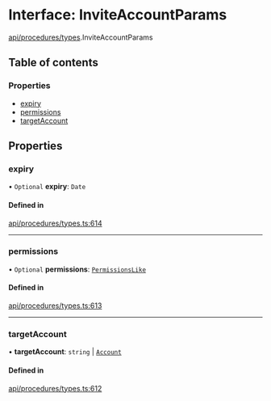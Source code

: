 # Interface: InviteAccountParams

[api/procedures/types](../wiki/api.procedures.types).InviteAccountParams

## Table of contents

### Properties

- [expiry](../wiki/api.procedures.types.InviteAccountParams#expiry)
- [permissions](../wiki/api.procedures.types.InviteAccountParams#permissions)
- [targetAccount](../wiki/api.procedures.types.InviteAccountParams#targetaccount)

## Properties

### expiry

• `Optional` **expiry**: `Date`

#### Defined in

[api/procedures/types.ts:614](https://github.com/PolymeshAssociation/polymesh-sdk/blob/8a9e72221/src/api/procedures/types.ts#L614)

___

### permissions

• `Optional` **permissions**: [`PermissionsLike`](../wiki/api.entities.types#permissionslike)

#### Defined in

[api/procedures/types.ts:613](https://github.com/PolymeshAssociation/polymesh-sdk/blob/8a9e72221/src/api/procedures/types.ts#L613)

___

### targetAccount

• **targetAccount**: `string` \| [`Account`](../wiki/api.entities.Account.Account)

#### Defined in

[api/procedures/types.ts:612](https://github.com/PolymeshAssociation/polymesh-sdk/blob/8a9e72221/src/api/procedures/types.ts#L612)
